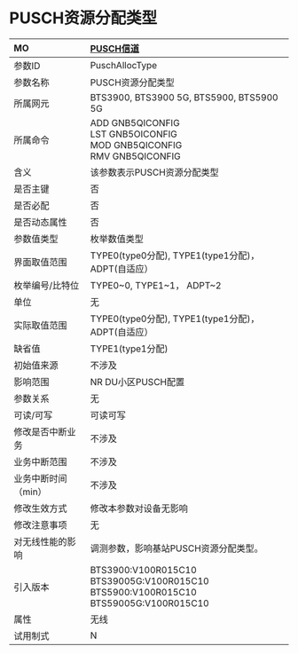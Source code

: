 # PUSCH资源分配类型<table><thread><tr><th align = "left">MO</th><th align = "left"><a href = "index.html#PUSCH资源分配类型-6">PUSCH信道</a></td></tr></thread><tbody><tr><td>参数ID</td><td>PuschAllocType</td></tr><tr><td>参数名称</td><td>PUSCH资源分配类型</td></tr><tr><td>所属网元</td><td>BTS3900, BTS3900 5G, BTS5900, BTS5900 5G</td></tr><tr><td>所属命令</td><td>ADD GNB5QICONFIG<br>LST GNB5OICONFIG<br>MOD GNB5QICONFIG<br>RMV GNB5QICONFIG</td></tr><tr><td>含义</td><td>该参数表示PUSCH资源分配类型</td></tr><tr><td>是否主键</td><td>否</td></tr><tr><td>是否必配</td><td>否</td></tr><tr><td>是否动态属性</td><td>否</td></tr><tr><td>参数值类型</td><td>枚举数值类型</td></tr><tr><td>界面取值范围</td><td>TYPE0(type0分配), 
TYPE1(type1分配)，
ADPT(自适应）</td></tr><tr><td>枚举编号/比特位</td><td>TYPE0~0, TYPE1~1，
ADPT~2</td></tr><tr><td>单位</td><td>无</td></tr><tr><td>实际取值范围</td><td>TYPE0(type0分配), TYPE1(type1分配)，
ADPT(自适应）</td></tr><tr><td>缺省值</td><td>TYPE1(type1分配)</td></tr><tr><td>初始值来源</td><td>不涉及</td></tr><tr><td>影响范围</td><td>NR DU小区PUSCH配置</td></tr><tr><td>参数关系</td><td>无</td></tr><tr><td>可读/可写</td><td>可读可写</td></tr><tr><td>修改是否中断业务</td><td>不涉及</td></tr><tr><td>业务中断范围</td><td>不涉及</td></tr><tr><td>业务中断时间（min）</td><td>不涉及</td></tr><tr><td>修改生效方式</td><td>修改本参数对设备无影响</td></tr><tr><td>修改注意事项</td><td>无</td></tr><tr><td>对无线性能的影响</td><td>调测参数，影响基站PUSCH资源分配类型。</td></tr><tr><td>引入版本</td><td>BTS3900:V100R015C10<br>BTS39005G:V100R015C10<br>BTS5900:V100R015C10<br>BTS59005G:V100R015C10</td></tr><tr><td>属性</td><td>无线</td></tr><tr><td>试用制式</td><td>N</td></tr></tbody></table>